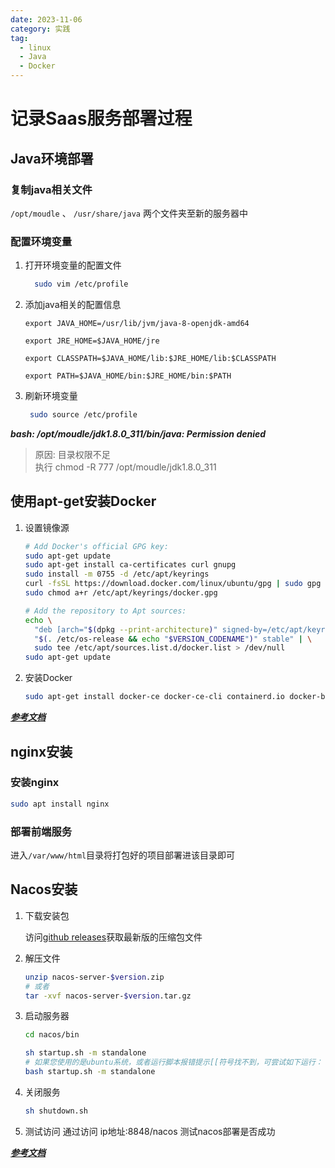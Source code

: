 ```yaml
---
date: 2023-11-06
category: 实践
tag:
  - linux
  - Java
  - Docker
---
```


# 记录Saas服务部署过程

## Java环境部署

### 复制java相关文件 

`/opt/moudle` 、 `/usr/share/java` 两个文件夹至新的服务器中

### 配置环境变量

1. 打开环境变量的配置文件

    ```bash
      sudo vim /etc/profile
    ```

1. 添加java相关的配置信息

    ```profile
    export JAVA_HOME=/usr/lib/jvm/java-8-openjdk-amd64

    export JRE_HOME=$JAVA_HOME/jre

    export CLASSPATH=$JAVA_HOME/lib:$JRE_HOME/lib:$CLASSPATH

    export PATH=$JAVA_HOME/bin:$JRE_HOME/bin:$PATH
    ```

1. 刷新环境变量

    ```bash
     sudo source /etc/profile
    ```

***bash: /opt/moudle/jdk1.8.0_311/bin/java: Permission denied***

> 原因: 目录权限不足  
> 执行 chmod -R 777 /opt/moudle/jdk1.8.0_311  

## 使用apt-get安装Docker

1. 设置镜像源

    ```bash
    # Add Docker's official GPG key:
    sudo apt-get update
    sudo apt-get install ca-certificates curl gnupg
    sudo install -m 0755 -d /etc/apt/keyrings
    curl -fsSL https://download.docker.com/linux/ubuntu/gpg | sudo gpg --dearmor -o /etc/apt/keyrings/docker.gpg
    sudo chmod a+r /etc/apt/keyrings/docker.gpg

    # Add the repository to Apt sources:
    echo \
      "deb [arch="$(dpkg --print-architecture)" signed-by=/etc/apt/keyrings/docker.gpg] https://download.docker.com/linux/ubuntu \
      "$(. /etc/os-release && echo "$VERSION_CODENAME")" stable" | \
      sudo tee /etc/apt/sources.list.d/docker.list > /dev/null
    sudo apt-get update
    ```

1. 安装Docker

    ```bash
    sudo apt-get install docker-ce docker-ce-cli containerd.io docker-buildx-plugin docker-compose-plugin
    ```

***[参考文档](https://docs.docker.com/engine/install/ubuntu/#install-using-the-repository)***

## nginx安装

### 安装nginx

```bash
sudo apt install nginx
```

### 部署前端服务

进入`/var/www/html`目录将打包好的项目部署进该目录即可

## Nacos安装

1. 下载安装包

    访问[github releases](https://github.com/alibaba/nacos/releases)获取最新版的压缩包文件

1. 解压文件

    ```bash
    unzip nacos-server-$version.zip 
    # 或者
    tar -xvf nacos-server-$version.tar.gz
    ```

1. 启动服务器

    ```bash
    cd nacos/bin

    sh startup.sh -m standalone
    # 如果您使用的是ubuntu系统，或者运行脚本报错提示[[符号找不到，可尝试如下运行：
    bash startup.sh -m standalone
    ```

1. 关闭服务

    ```bash
    sh shutdown.sh
    ```

1. 测试访问
    通过访问 ip地址:8848/nacos 测试nacos部署是否成功

***[参考文档](https://nacos.io/zh-cn/docs/v2/quickstart/quick-start.html)***
